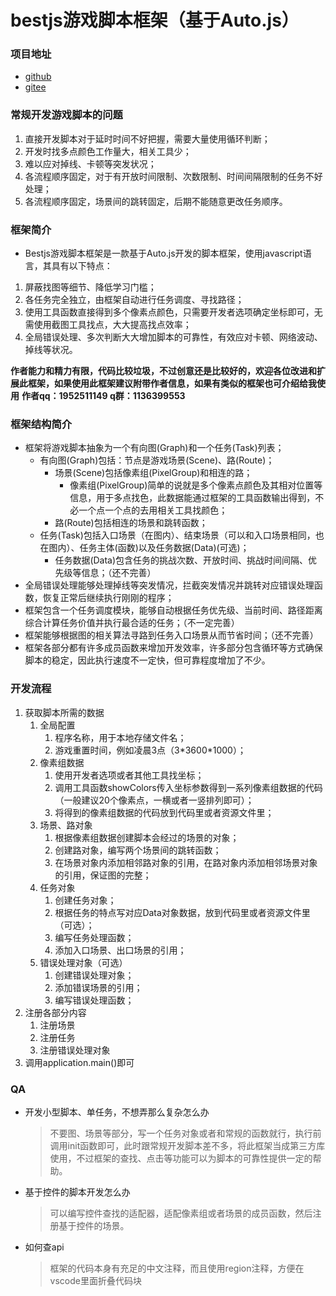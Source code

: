 
# bestjs游戏脚本框架（基于Auto.js）

### 项目地址
* [github](https://github.com/bestjs-admin/bestjs_gameframework)
* [gitee](https://gitee.com/lc6a/bestjs_gameframework)

### 常规开发游戏脚本的问题
1. 直接开发脚本对于延时时间不好把握，需要大量使用循环判断；
2. 开发时找多点颜色工作量大，相关工具少；
3. 难以应对掉线、卡顿等突发状况；
4. 各流程顺序固定，对于有开放时间限制、次数限制、时间间隔限制的任务不好处理；
5. 各流程顺序固定，场景间的跳转固定，后期不能随意更改任务顺序。

### 框架简介
* Bestjs游戏脚本框架是一款基于Auto.js开发的脚本框架，使用javascript语言，其具有以下特点：
1. 屏蔽找图等细节、降低学习门槛；
2. 各任务完全独立，由框架自动进行任务调度、寻找路径；
3. 使用工具函数直接得到多个像素点颜色，只需要开发者选项确定坐标即可，无需使用截图工具找点，大大提高找点效率；
4. 全局错误处理、多次判断大大增加脚本的可靠性，有效应对卡顿、网络波动、掉线等状况。

**作者能力和精力有限，代码比较垃圾，不过创意还是比较好的，欢迎各位改进和扩展此框架，如果使用此框架建议附带作者信息，如果有类似的框架也可介绍给我使用**
**作者qq：1952511149	q群：1136399553**

### 框架结构简介
* 框架将游戏脚本抽象为一个有向图(Graph)和一个任务(Task)列表；
	* 有向图(Graph)包括：节点是游戏场景(Scene)、路(Route)；
		* 场景(Scene)包括像素组(PixelGroup)和相连的路；
			* 像素组(PixelGroup)简单的说就是多个像素点颜色及其相对位置等信息，用于多点找色，此数据能通过框架的工具函数输出得到，不必一个点一个点的去用相关工具找颜色；
		* 路(Route)包括相连的场景和跳转函数；
	* 任务(Task)包括入口场景（在图内）、结束场景（可以和入口场景相同，也在图内）、任务主体(函数)以及任务数据(Data)(可选)；
		* 任务数据(Data)包含任务的挑战次数、开放时间、挑战时间间隔、优先级等信息；（还不完善）
* 全局错误处理能够处理掉线等突发情况，拦截突发情况并跳转对应错误处理函数，恢复正常后继续执行刚刚的程序；
* 框架包含一个任务调度模块，能够自动根据任务优先级、当前时间、路径距离综合计算任务价值并执行最合适的任务；（不一定完善）
* 框架能够根据图的相关算法寻路到任务入口场景从而节省时间；（还不完善）
* 框架各部分都有许多成员函数来增加开发效率，许多部分包含循环等方式确保脚本的稳定，因此执行速度不一定快，但可靠程度增加了不少。

### 开发流程
1. 获取脚本所需的数据
	1. 全局配置
		1. 程序名称，用于本地存储文件名；
		2. 游戏重置时间，例如凌晨3点（3\*3600\*1000）；
	1. 像素组数据
		1. 使用开发者选项或者其他工具找坐标；
		2. 调用工具函数showColors传入坐标参数得到一系列像素组数据的代码（一般建议20个像素点，一横或者一竖排列即可）；
		3. 将得到的像素组数据的代码放到代码里或者资源文件里；
	2. 场景、路对象
		1. 根据像素组数据创建脚本会经过的场景的对象；
		2. 创建路对象，编写两个场景间的跳转函数；
		3. 在场景对象内添加相邻路对象的引用，在路对象内添加相邻场景对象的引用，保证图的完整；
	3. 任务对象
		1. 创建任务对象；
		2. 根据任务的特点写对应Data对象数据，放到代码里或者资源文件里（可选）；
		3. 编写任务处理函数；
		4. 添加入口场景、出口场景的引用；
	4. 错误处理对象（可选）
		1. 创建错误处理对象；
		2. 添加错误场景的引用；
		3. 编写错误处理函数；
2. 注册各部分内容
	1. 注册场景
	2. 注册任务
	3. 注册错误处理对象
3. 调用application.main()即可

### QA
* 开发小型脚本、单任务，不想弄那么复杂怎么办
	> 不要图、场景等部分，写一个任务对象或者和常规的函数就行，执行前调用init函数即可，此时跟常规开发脚本差不多，将此框架当成第三方库使用，不过框架的查找、点击等功能可以为脚本的可靠性提供一定的帮助。
* 基于控件的脚本开发怎么办
	> 可以编写控件查找的适配器，适配像素组或者场景的成员函数，然后注册基于控件的场景。
* 如何查api
	> 框架的代码本身有充足的中文注释，而且使用region注释，方便在vscode里面折叠代码块




